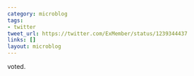 ```yaml
---
category: microblog
tags:
- twitter
tweet_url: https://twitter.com/ExMember/status/1239344437
links: []
layout: microblog
---
```

voted.
